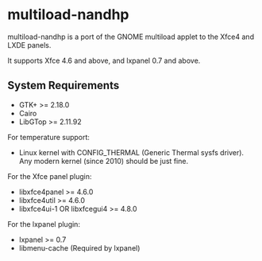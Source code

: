 multiload-nandhp
================

multiload-nandhp is a port of the GNOME multiload applet to the Xfce4 and LXDE
panels.

It supports Xfce 4.6 and above, and lxpanel 0.7 and above.

System Requirements
-------------------

- GTK+                          >= 2.18.0
- Cairo
- LibGTop                       >= 2.11.92

For temperature support:
- Linux kernel with CONFIG_THERMAL (Generic Thermal sysfs driver).
  Any modern kernel (since 2010) should be just fine.

For the Xfce panel plugin:

- libxfce4panel                 >= 4.6.0
- libxfce4util                  >= 4.6.0
- libxfce4ui-1 OR libxfcegui4   >= 4.8.0

For the lxpanel plugin:

- lxpanel                       >= 0.7
- libmenu-cache     (Required by lxpanel)

